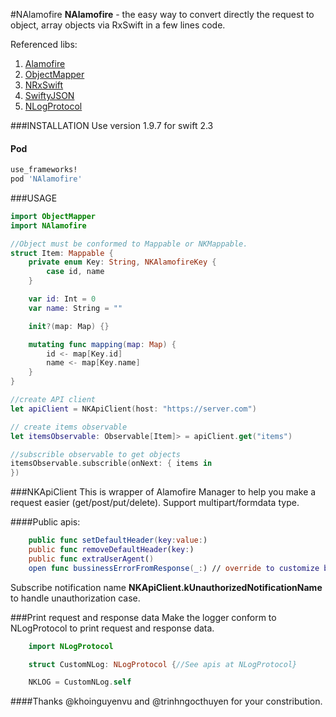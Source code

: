 #NAlamofire
**NAlamofire** - the easy way to convert directly the request to object, array objects via RxSwift in a few lines code.

Referenced libs:
  1. [Alamofire](https://github.com/Alamofire/Alamofire)
  2. [ObjectMapper](https://github.com/Hearst-DD/ObjectMapper)
  3. [NRxSwift](https://github.com/nghiaphunguyen/NRxSwift)
  4. [SwiftyJSON](https://github.com/SwiftyJSON/SwiftyJSON)
  5. [NLogProtocol](https://github.com/nghiaphunguyen/NLogProtocol)

###INSTALLATION
Use version 1.9.7 for swift 2.3 

#### Pod
```bash
use_frameworks!
pod 'NAlamofire'
```

###USAGE
```swift
import ObjectMapper
import NAlamofire

//Object must be conformed to Mappable or NKMappable.
struct Item: Mappable {
    private enum Key: String, NKAlamofireKey {
        case id, name
    }

    var id: Int = 0
    var name: String = ""

    init?(map: Map) {}

    mutating func mapping(map: Map) {
        id <- map[Key.id]
        name <- map[Key.name]
    }
}

//create API client
let apiClient = NKApiClient(host: "https://server.com")

// create items observable
let itemsObservable: Observable[Item]> = apiClient.get("items")

//subscrible observable to get objects
itemsObservable.subscrible(onNext: { items in
})

```

###NKApiClient
This is wrapper of Alamofire Manager to help you make a request easier (get/post/put/delete). Support multipart/formdata type.

####Public apis:
```swift
    public func setDefaultHeader(key:value:)
    public func removeDefaultHeader(key:)
    public func extraUserAgent()
    open func bussinessErrorFromResponse(_:) // override to customize bussinessError. See also at NKNetworkErrorType.
```

Subscribe notification name **NKApiClient.kUnauthorizedNotificationName** to handle unauthorization case.

###Print request and response data
Make the logger conform to NLogProtocol to print request and response data.

```swift
    import NLogProtocol

    struct CustomNLog: NLogProtocol {//See apis at NLogProtocol}

    NKLOG = CustomNLog.self
```

####Thanks @khoinguyenvu and @trinhngocthuyen for your constribution.
